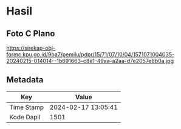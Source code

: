 # Hasil

## Foto C Plano

https://sirekap-obj-formc.kpu.go.id/9ba7/pemilu/pdpr/15/71/07/10/04/1571071004035-20240215-014014--1b691663-c8e1-49aa-a2aa-d7e2057e8b0a.jpg


## Metadata

| Key        | Value               |
| ---------- | ------------------- |
| Time Stamp | 2024-02-17 13:05:41 |
| Kode Dapil | 1501                |



